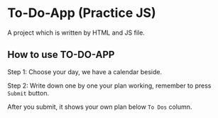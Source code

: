 # To-Do-App (Practice JS)
A project which is written by HTML and JS file.

## How to use TO-DO-APP
Step 1: Choose your day, we have a calendar beside.

Step 2: Write down one by one your plan working, remember to press `Submit` button.

After you submit, it shows your own plan below `To Dos` column.




